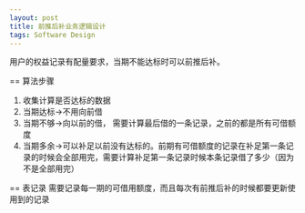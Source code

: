 ```yaml
---
layout: post
title: 前推后补业务逻辑设计
tags: Software Design
---
```


用户的权益记录有配量要求，当期不能达标时可以前推后补。

== 算法步骤
1. 收集计算是否达标的数据
2. 当期达标->不用向前借
3. 当期不够->向以前的借， 需要计算最后借的一条记录，之前的都是所有可借额度
4. 当期多余->可以补足以前没有达标的。前期有可借额度的记录在补足第一条记录的时候会全部用完，需要计算补足第一条记录时候本条记录借了多少（因为不是全部用完）

== 表记录
需要记录每一期的可借用额度，而且每次有前推后补的时候都要更新使用到的记录
